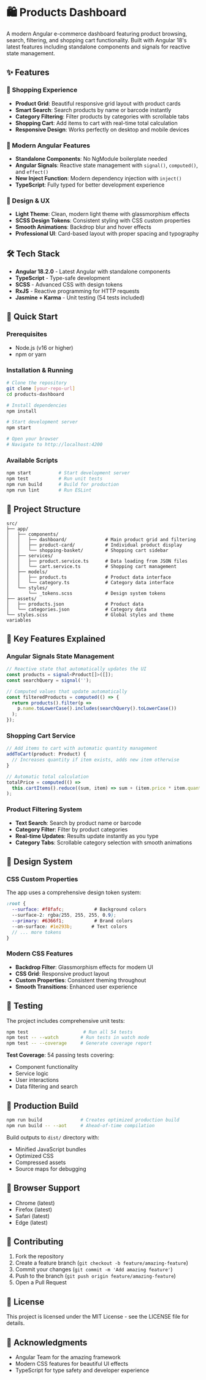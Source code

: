 # 🛍️ Products Dashboard

A modern Angular e-commerce dashboard featuring product browsing, search, filtering, and shopping cart functionality. Built with Angular 18's latest features including standalone components and signals for reactive state management.

## ✨ Features

### 🛒 Shopping Experience
- **Product Grid**: Beautiful responsive grid layout with product cards
- **Smart Search**: Search products by name or barcode instantly
- **Category Filtering**: Filter products by categories with scrollable tabs
- **Shopping Cart**: Add items to cart with real-time total calculation
- **Responsive Design**: Works perfectly on desktop and mobile devices

### 🚀 Modern Angular Features
- **Standalone Components**: No NgModule boilerplate needed
- **Angular Signals**: Reactive state management with `signal()`, `computed()`, and `effect()`
- **New Inject Function**: Modern dependency injection with `inject()`
- **TypeScript**: Fully typed for better development experience

### 🎨 Design & UX
- **Light Theme**: Clean, modern light theme with glassmorphism effects
- **SCSS Design Tokens**: Consistent styling with CSS custom properties
- **Smooth Animations**: Backdrop blur and hover effects
- **Professional UI**: Card-based layout with proper spacing and typography

## 🛠️ Tech Stack

- **Angular 18.2.0** - Latest Angular with standalone components
- **TypeScript** - Type-safe development
- **SCSS** - Advanced CSS with design tokens
- **RxJS** - Reactive programming for HTTP requests
- **Jasmine + Karma** - Unit testing (54 tests included)

## 🚀 Quick Start

### Prerequisites
- Node.js (v16 or higher)
- npm or yarn

### Installation & Running
```bash
# Clone the repository
git clone [your-repo-url]
cd products-dashboard

# Install dependencies
npm install

# Start development server
npm start

# Open your browser
# Navigate to http://localhost:4200
```

### Available Scripts
```bash
npm start          # Start development server
npm test           # Run unit tests
npm run build      # Build for production
npm run lint       # Run ESLint
```

## 📁 Project Structure

```
src/
├── app/
│   ├── components/
│   │   ├── dashboard/              # Main product grid and filtering
│   │   ├── product-card/           # Individual product display
│   │   └── shopping-basket/        # Shopping cart sidebar
│   ├── services/
│   │   ├── product.service.ts      # Data loading from JSON files
│   │   └── cart.service.ts         # Shopping cart management
│   ├── models/
│   │   ├── product.ts              # Product data interface
│   │   └── category.ts             # Category data interface
│   └── styles/
│       └── _tokens.scss            # Design system tokens
├── assets/
│   ├── products.json               # Product data
│   └── categories.json             # Category data
└── styles.scss                     # Global styles and theme variables
```

## 🔧 Key Features Explained

### Angular Signals State Management
```typescript
// Reactive state that automatically updates the UI
const products = signal<Product[]>([]);
const searchQuery = signal('');

// Computed values that update automatically
const filteredProducts = computed(() => {
  return products().filter(p => 
    p.name.toLowerCase().includes(searchQuery().toLowerCase())
  );
});
```

### Shopping Cart Service
```typescript
// Add items to cart with automatic quantity management
addToCart(product: Product) {
  // Increases quantity if item exists, adds new item otherwise
}

// Automatic total calculation
totalPrice = computed(() => 
  this.cartItems().reduce((sum, item) => sum + (item.price * item.quantity), 0)
);
```

### Product Filtering System
- **Text Search**: Search by product name or barcode
- **Category Filter**: Filter by product categories
- **Real-time Updates**: Results update instantly as you type
- **Category Tabs**: Scrollable category selection with smooth animations

## 🎨 Design System

### CSS Custom Properties
The app uses a comprehensive design token system:
```scss
:root {
  --surface: #f8fafc;           # Background colors
  --surface-2: rgba(255, 255, 255, 0.9);
  --primary: #6366f1;           # Brand colors
  --on-surface: #1e293b;       # Text colors
  // ... more tokens
}
```

### Modern CSS Features
- **Backdrop Filter**: Glassmorphism effects for modern UI
- **CSS Grid**: Responsive product layout
- **Custom Properties**: Consistent theming throughout
- **Smooth Transitions**: Enhanced user experience

## 🧪 Testing

The project includes comprehensive unit tests:
```bash
npm test                    # Run all 54 tests
npm test -- --watch        # Run tests in watch mode
npm test -- --coverage     # Generate coverage report
```

**Test Coverage**: 54 passing tests covering:
- Component functionality
- Service logic
- User interactions
- Data filtering and search

## 🚀 Production Build

```bash
npm run build              # Creates optimized production build
npm run build -- --aot     # Ahead-of-time compilation
```

Build outputs to `dist/` directory with:
- Minified JavaScript bundles
- Optimized CSS
- Compressed assets
- Source maps for debugging

## 📱 Browser Support

- Chrome (latest)
- Firefox (latest)
- Safari (latest)
- Edge (latest)

## 🤝 Contributing

1. Fork the repository
2. Create a feature branch (`git checkout -b feature/amazing-feature`)
3. Commit your changes (`git commit -m 'Add amazing feature'`)
4. Push to the branch (`git push origin feature/amazing-feature`)
5. Open a Pull Request

## 📄 License

This project is licensed under the MIT License - see the LICENSE file for details.

## 🙏 Acknowledgments

- Angular Team for the amazing framework
- Modern CSS features for beautiful UI effects
- TypeScript for type safety and developer experience

